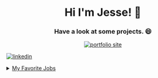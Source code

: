 <h1 align="center">Hi I'm Jesse! 👋</h1> 
<h3 align="center" color="grey">Have a look at some projects. 😄</h3>
<div>
<p align="center">
  <a href="https://welkwavestudios.com/">
    <img alt="portfolio site" title="WelkWaveStudios" src="https://img.shields.io/badge/Portfolio-WelkWaveStudios-cyan"/>
</p>
<p>
  <a href=""/>
    <img alt="linkedin" title="linkedin" src="https://img.shields.io/badge/LinkedIn-blue?logo=linkedin"/>
</p>
</div>
<details>                            
<summary>My Favorite Jobs</summary>

| Rank |   Skills   |
|-----:|------------|
|     1| Design     |
|     2| UI/UX Dev  |
|     3| Front End  |
  
</details>


<!--
**JesseWelk/JesseWelk** is a ✨ _special_ ✨ repository because its `README.md` (this file) appears on your GitHub profile.

Here are some ideas to get you started:

- 🔭 I’m currently working on ...
- 🌱 I’m currently learning ...
- 👯 I’m looking to collaborate on ...
- 🤔 I’m looking for help with ...
- 💬 Ask me about ...
- 📫 How to reach me: ...
-  Pronouns: ...
- ⚡ Fun fact: ...
-->

